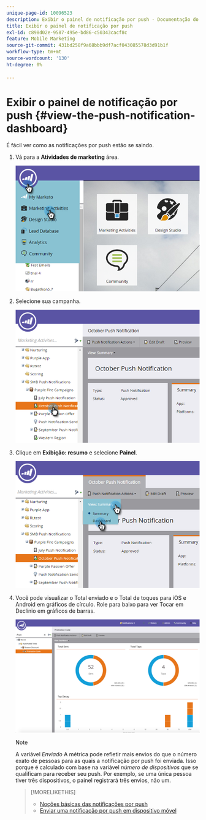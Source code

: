 ```yaml
---
unique-page-id: 10096523
description: Exibir o painel de notificação por push - Documentação do Marketo - Documentação do produto
title: Exibir o painel de notificação por push
exl-id: c898d02e-9587-495e-bd86-c50343cacf8c
feature: Mobile Marketing
source-git-commit: 431bd258f9a68bbb9df7acf043085578d3d91b1f
workflow-type: tm+mt
source-wordcount: '130'
ht-degree: 0%

---
```


# Exibir o painel de notificação por push {#view-the-push-notification-dashboard}

É fácil ver como as notificações por push estão se saindo.

1. Vá para a **Atividades de marketing** área.

   ![](assets/image2015-12-11-12-3a57-3a48.png)

1. Selecione sua campanha.

   ![](assets/image2015-12-11-13-3a1-3a56.png)

1. Clique em **Exibição: resumo** e selecione **Painel**.

   ![](assets/image2015-12-11-13-3a4-3a23.png)

1. Você pode visualizar o Total enviado e o Total de toques para iOS e Android em gráficos de círculo. Role para baixo para ver Tocar em Declínio em gráficos de barras.

   ![](assets/image2015-12-15-15-3a23-3a47.png)

   >[!NOTE]
   >
   >A variável _Enviado_ A métrica pode refletir mais envios do que o número exato de pessoas para as quais a notificação por push foi enviada. Isso porque é calculado com base na variável *número de dispositivos* que se qualificam para receber seu push. Por exemplo, se uma única pessoa tiver três dispositivos, o painel registrará três envios, não um.

   >[!MORELIKETHIS]
   >
   >* [Noções básicas das notificações por push](/help/marketo/product-docs/mobile-marketing/push-notifications/understanding-push-notifications.md)
   >* [Enviar uma notificação por push em dispositivo móvel](/help/marketo/product-docs/mobile-marketing/push-notifications/send-a-mobile-push-notification.md)
